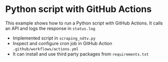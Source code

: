 # Python script with GitHub Actions

This example shows how to run a Python script with GitHub Actions. It calls an API and logs the response in `status.log`

- Implemented script in `scraping_ndtv.py`
- Inspect and configure cron job in GitHub Action `.github/workflows/actions.yml`
- It can install and use third party packages from `requirements.txt`
